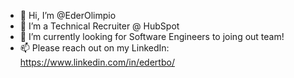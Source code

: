 - 👋 Hi, I’m @EderOlimpio
- 👀 I’m a Technical Recruiter @ HubSpot
- 🌱 I’m currently looking for Software Engineers to joing out team!
- 📫 Please reach out on my LinkedIn: https://www.linkedin.com/in/edertbo/ 
